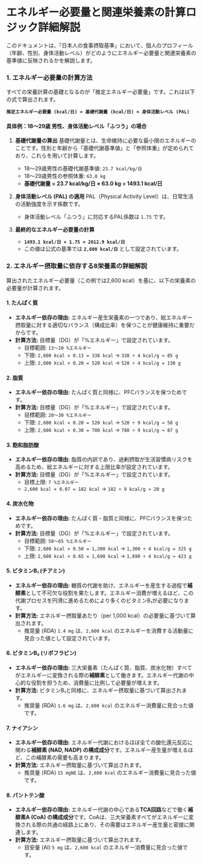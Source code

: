 # エネルギー必要量と関連栄養素の計算ロジック詳細解説

このドキュメントは、「日本人の食事摂取基準」において、個人のプロフィール（年齢、性別、身体活動レベル）がどのようにエネルギー必要量と関連栄養素の基準値に反映されるかを解説します。

### 1. エネルギー必要量の計算方法

すべての栄養計算の基礎となるのが「推定エネルギー必要量」です。これは以下の式で算出されます。

**`推定エネルギー必要量 (kcal/日) = 基礎代謝量 (kcal/日) × 身体活動レベル (PAL)`**

#### 具体例：18～29歳 男性、身体活動レベル「ふつう」の場合

1.  **基礎代謝量の算出**
    基礎代謝量とは、生命維持に必要な最小限のエネルギーのことです。性別と年齢から「基礎代謝基準値」と「参照体重」が定められており、これらを用いて計算します。

    *   18～29歳男性の基礎代謝基準値: `23.7 kcal/kg/日`
    *   18～29歳男性の参照体重: `63.0 kg`
    *   **基礎代謝量 = 23.7 kcal/kg/日 × 63.0 kg = 1493.1 kcal/日**

2.  **身体活動レベル (PAL) の適用**
    PAL（Physical Activity Level）は、日常生活の活動強度を示す係数です。

    *   身体活動レベル「ふつう」に対応するPAL係数は `1.75` です。

3.  **最終的なエネルギー必要量の計算**
    *   **`1493.1 kcal/日 × 1.75 = 2612.9 kcal/日`**
    *   この値は公式の基準では **`2,600 kcal/日`** として設定されています。

### 2. エネルギー摂取量に依存する8栄養素の詳細解説

算出されたエネルギー必要量（この例では2,600 kcal）を基に、以下の栄養素の必要量が計算されます。

#### 1. たんぱく質
*   **エネルギー依存の理由:** エネルギー産生栄養素の一つであり、総エネルギー摂取量に対する適切なバランス（構成比率）を保つことが健康維持に重要だからです。
*   **計算方法:** 目標量（DG）が「%エネルギー」で設定されています。
    *   目標範囲: `13～20 %エネルギー`
    *   下限: `2,600 kcal × 0.13 = 338 kcal` → `338 ÷ 4 kcal/g ≈ 85 g`
    *   上限: `2,600 kcal × 0.20 = 520 kcal` → `520 ÷ 4 kcal/g = 130 g`

#### 2. 脂質
*   **エネルギー依存の理由:** たんぱく質と同様に、PFCバランスを保つためです。
*   **計算方法:** 目標量（DG）が「%エネルギー」で設定されています。
    *   目標範囲: `20～30 %エネルギー`
    *   下限: `2,600 kcal × 0.20 = 520 kcal` → `520 ÷ 9 kcal/g ≈ 58 g`
    *   上限: `2,600 kcal × 0.30 = 780 kcal` → `780 ÷ 9 kcal/g ≈ 87 g`

#### 3. 飽和脂肪酸
*   **エネルギー依存の理由:** 脂質の内訳であり、過剰摂取が生活習慣病リスクを高めるため、総エネルギーに対する上限比率が設定されています。
*   **計算方法:** 目標量（DG）が「%エネルギー」で設定されています。
    *   目標上限: `7 %エネルギー`
    *   `2,600 kcal × 0.07 = 182 kcal` → `182 ÷ 9 kcal/g ≈ 20 g`

#### 4. 炭水化物
*   **エネルギー依存の理由:** たんぱく質・脂質と同様に、PFCバランスを保つためです。
*   **計算方法:** 目標量（DG）が「%エネルギー」で設定されています。
    *   目標範囲: `50～65 %エネルギー`
    *   下限: `2,600 kcal × 0.50 = 1,300 kcal` → `1,300 ÷ 4 kcal/g = 325 g`
    *   上限: `2,600 kcal × 0.65 = 1,690 kcal` → `1,690 ÷ 4 kcal/g ≈ 423 g`

#### 5. ビタミンB₁ (チアミン)
*   **エネルギー依存の理由:** 糖質の代謝を助け、エネルギーを産生する過程で**補酵素**として不可欠な役割を果たします。エネルギー消費が増えるほど、この代謝プロセスを円滑に進めるためにより多くのビタミンB₁が必要になります。
*   **計算方法:** エネルギー摂取量あたり（per 1,000 kcal）の必要量に基づいて算出されます。
    *   推奨量 (RDA) `1.4 mg` は、`2,600 kcal` のエネルギーを消費する活動量に見合った値として設定されています。

#### 6. ビタミンB₂ (リボフラビン)
*   **エネルギー依存の理由:** 三大栄養素（たんぱく質、脂質、炭水化物）すべてがエネルギーに変換される際の**補酵素**として働きます。エネルギー代謝の中心的な役割を担うため、消費量に比例して必要量が増えます。
*   **計算方法:** ビタミンB₁と同様に、エネルギー摂取量に基づいて算出されます。
    *   推奨量 (RDA) `1.6 mg` は、`2,600 kcal` のエネルギー消費量に見合った値です。

#### 7. ナイアシン
*   **エネルギー依存の理由:** エネルギー代謝におけるほぼ全ての酸化還元反応に関わる**補酵素 (NAD, NADP) の構成成分**です。エネルギー産生量が増えるほど、この補酵素の需要も高まります。
*   **計算方法:** エネルギー摂取量に基づいて算出されます。
    *   推奨量 (RDA) `15 mgNE` は、`2,600 kcal` のエネルギー消費量に見合った値です。

#### 8. パントテン酸
*   **エネルギー依存の理由:** エネルギー代謝の中心である**TCA回路**などで働く**補酵素A (CoA) の構成成分**です。CoAは、三大栄養素すべてがエネルギーに変換される際の共通の経路上にあり、その需要はエネルギー産生量と密接に関連します。
*   **計算方法:** エネルギー摂取量に基づいて算出されます。
    *   目安量 (AI) `5 mg` は、`2,600 kcal` のエネルギー消費量に見合った値です。